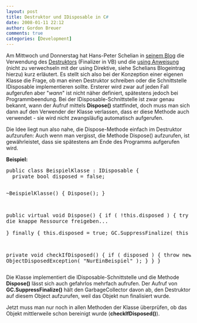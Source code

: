 ```yaml
---
layout: post
title: Destruktor und IDisposable in C#
date: 2008-01-11 22:12
author: Gordon Breuer
comments: true
categories: [Development]
---
```

<p>Am Mittwoch und Donnerstag hat Hans-Peter Schelian in <a href="http://blog.schelian.de/">seinem Blog</a> die Verwendung des <a href="http://blog.schelian.de/2008/01/09/FinalizeC.aspx" target="_blank">Destruktors</a> (Finalizer in VB) und die <a href="http://blog.schelian.de/2008/01/10/usingKurzErlaumlutertC.aspx" target="_blank">using Anweisung</a> (nicht zu verwechseln mit der using Direktive, siehe Schelians Blogeintrag hierzu) kurz erl&#228;utert. Es stellt sich also bei der Konzeption einer eigenen Klasse die Frage, ob man einen Destruktor schreiben oder die Schnittstelle IDisposable implementieren sollte. Ersterer wird zwar auf jeden Fall aufgerufen aber &quot;<em>wann</em>&quot; ist nicht n&#228;her definiert, sp&#228;testens jedoch bei Programmbeendung. Bei der IDisposable-Schnittstelle ist zwar genau bekannt, wann der Aufruf mittels <strong>Dispose()</strong> stattfindet, doch muss man sich dann auf den Verwender der Klasse verlassen, dass er diese Methode auch verwendet - sie wird nicht zwangsl&#228;ufig automatisch aufgerufen. </p>  <p>Die Idee liegt nun also nahe, die Dispose-Methode einfach im Destruktor aufzurufen: Auch wenn man vergisst, die Methode Dispose() aufzurufen, ist gew&#228;hrleistet, dass sie sp&#228;testens am Ende des Programms aufgerufen wird. </p>  <p><strong>Beispiel:</strong>&#160; </p>  <div class="wlWriterSmartContent" id="scid:812469c5-0cb0-4c63-8c15-c81123a09de7:401209e7-b49c-4102-a304-5fea58f03477" style="padding-right: 0px; display: inline; padding-left: 0px; float: none; padding-bottom: 0px; margin: 0px; padding-top: 0px"><pre name="code" class="c#">public class BeispielKlasse : IDisposable {
  private bool disposed = false;

  ~BeispielKlasse() {
    Dispose();
  }

  public virtual void Dispose() {
    if ( !this.disposed ) {
      try {
        // Hier die knappe Ressource freigeben...    
      } finally {
        this.disposed = true;
        GC.SuppressFinalize( this );
      }
    }
  }

  private void checkIfDisposed() {
    if ( disposed ) {
      throw new ObjectDisposedException( "NurEinBeispiel" );
    }
  }
}</pre></div>

<p>Die Klasse implementiert die IDisposable-Schnittstelle und die Methode <strong>Dispose()</strong> l&#228;sst sich auch gefahrlos mehrfach aufrufen. Der Aufruf von <strong>GC.SuppressFinalize()</strong> h&#228;lt den GarbageCollector davon ab, den Destruktor auf diesem Object aufzurufen, weil das Objekt nun finalisiert wurde. </p>

<p>Jetzt muss man nur noch in allen Methoden der Klasse &#252;berpr&#252;fen, ob das Objekt mittlerweile schon bereinigt wurde (<strong>checkIfDisposed()</strong>). </p>
